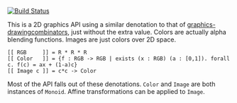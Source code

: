 [![Build Status](https://travis-ci.org/haskell-game/graphics.png)](https://travis-ci.org/haskell-game/graphics)

This is a 2D graphics API using a similar denotation to that of
[graphics-drawingcombinators](http://hackage.haskell.org/package/graphics-drawingcombinators),
just without the extra value. Colors are actually alpha blending
functions. Images are just colors over 2D space.

    [[ RGB     ]] = R * R * R
    [[ Color   ]] = {f : RGB -> RGB | exists (x : RGB) (a : [0,1]). forall c. f(c) = ax + (1-a)c}
    [[ Image c ]] = c*c -> Color

Most of the API falls out of these denotations. `Color` and `Image`
are both instances of `Monoid`. Affine transformations can be applied
to `Image`.
